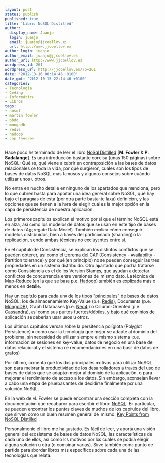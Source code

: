 ```yaml
---
layout: post
status: publish
published: true
title: 'Libro: NoSQL Distilled'
author:
  display_name: Juanjo
  login: juanjo
  email: juanjo@jjcoellov.es
  url: http://www.jjcoellov.es
author_login: juanjo
author_email: juanjo@jjcoellov.es
author_url: http://www.jjcoellov.es
wordpress_id: 261
wordpress_url: http://jjcoellov.es/?p=261
date: '2012-10-16 00:14:46 +0100'
date_gmt: '2012-10-15 22:14:46 +0100'
categories:
- Tecnología
- Coding
- Informática
- Libros
tags:
- nosql
- martin fowler
- bbdd
- mongodb
- redis
- hadoop
- cap theorem
---
```

<p>Hace poco he terminado de leer el libro <a href="http://www.amazon.com/gp/product/0321826620" title="NoSQL Distilled" target="_blank">NoSql Distilled</a> [<strong>M. Fowler</strong> & <strong>P. Sadalange</strong>]. Es una introducción bastante concisa (unas 150 páginas) sobre NoSQL: Qué es, qué viene a cubrir en contraposición a las bases de datos relacionales de toda la vida, por qué surgieron, cuáles son los tipos de bases de datos NoSQL más famosos y algunos consejos sobre cuándo utilizar unos u otros. </p>
<p>No entra en mucho detalle en ninguno de los apartados que menciona, pero lo que cubren basta para aportar una idea general sobre NoSQL, qué hay bajo el paraguas de esta (por otra parte bastante laxa) definición, y las opciones que se tienen a la hora de elegir cuál es la mejor opción en la capa de persistencia de nuestra aplicación. </p>
<p>Los primeros capítulos explican el motivo por el que el término NoSQL está en alza, así como los modelos de datos que se usan en este tipo de bases de datos (Aggregate Data Model). También explica cómo conseguir modelos distribuidos, bien a través del particionado (sharding) o la replicación, siendo ambas técnicas no excluyentes entre sí. </p>
<p>En el capítulo de Consistencia, se explican los distintos conflictos que se pueden obtener, así como el <a href="http://en.wikipedia.org/wiki/CAP_theorem" title="CAP Theorem" target="_blank">teorema del CAP</a> (Consistency - Availability - Partition tolerance) y por qué (en principio) no se pueden conseguir las tres propiedades en un sistema distribuido. Otro apartado que podría tratarse como Consistencia es el de los Version Stamps, que ayudan a detectar conflictos de concurrencia entre versiones del mismo dato. La técnica de Map-Reduce (en la que se basa p.e. <a href="http://hadoop.apache.org/" title="Hadoop" target="_blank">Hadoop</a>) también es explicada más o menos en detalle. </p>
<p>Hay un capítulo para cada uno de los tipos "principales" de bases de datos NoSQL: los de almacenamiento Key-Value (p.e. <a href="http://redis.io/" title="Redis" target="_blank">Redis</a>), Documents (p.e. <a href="http://www.mongodb.org/" title="MongoDB" target="_blank">MongoDB</a>), Graph Databases (p.e. <a href="http://neo4j.org/" title="Neo4J" target="_blank">Neo4j</a>) o Column-Oriented (p.e. <a href="http://cassandra.apache.org/" target="_blank">Cassandra</a>), así como sus puntos fuertes/débiles, y bajo qué dominios de aplicación se deberían usar unos u otros. </p>
<p>Los últimos capítulos versan sobre la persitencia políglota (Polyglot Persistence) o como usar la tecnología que mejor se adapte al dominio del problema, sin necesidad de utilizar siempre el mismo sistema (p.e. información de sesiones en key-value, datos de negocio en una base de datos relacional y el sistema de recomendaciones en una base de datos de grafos)</p>
<p>Por último, comenta que los dos principales motivos para utilizar NoSQL son para mejorar la productividad de los desarrolladores a través del uso de bases de datos que se adaptan mejor al dominio de la aplicación, o para mejorar el rendimiento de acceso a los datos. Sin embargo, aconsejan llevar a cabo una etapa de pruebas antes de decidirse finalmente por una solución NoSQL.</p>
<p>En la web de M. Fowler se puede encontrar una sección completa con la documentación que recabaron para escribir el libro: <a href="http://martinfowler.com/nosql.html" title="NoSQL" target="_blank">NoSQL</a>. En particular, se pueden encontrar los puntos claves de muchos de los capítulos del libro, que sirven como un buen resumen general del mismo: <a href="http://martinfowler.com/articles/nosqlKeyPoints.html" title="Key Points from NoSQL Distilled" target="_blank">Key Points from NoSQL Distilled</a> </p>
<p>Personalmente el libro me ha gustado. Es fácil de leer, y aporta una visión general del ecosistema de bases de datos NoSQL, las características de cada uno de ellos, así como los motivos por los cuáles se podría elegir alguna solución u otra (o combinar varias). Sirve también como punto de partida para abordar libros más específicos sobre cada una de las tecnologías que relata.</p>
